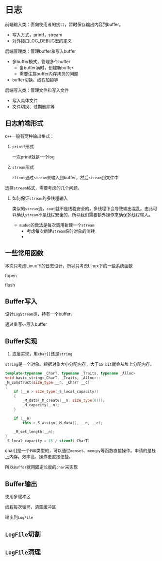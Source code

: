 # 日志

前端输入类：面向使用者的接口，暂时保存输出内容到buffer。

- 写入方式，printf，stream
- 对外接口LOG_DEBUG宏的定义

后端管理类：管理buffer和写入buffer

- 多buffer模式，管理多个buffer
  - 当buffer满时，创建新buffer
  - 需要注意buffer内存拷贝的问题
- buffer切换、线程加锁等

后端写入类：管理文件和写入文件

- 写入具体文件
- 文件切换、过期删除等

## 日志前端形式

`C++`一般有两种输出格式：

1. `printf`形式

   一次printf就是一个log

2. `stream`形式

   `client`通过`stream`来输入到buffer，然后`stream`到文件中

选择`stream`格式，需要考虑的几个问题。

1. 如何保证`stream`的多线程输入

   类似的`stream`流，`cout`就不是线程安全的，多线程下会导致输出混乱。由此可以确认`stream`不是线程安全的，所以我们需要额外操作来确保多线程输入。

   - `muduo`的做法是每次调用新建一个`stream`
     - 考虑每次新建`stream`临时对象的消耗
     - 

## 一些常用函数

本次只考虑Linux下的日志设计，所以只考虑Linux下的一些系统函数

fopen

flush

## Buffer写入

设计`LogStream`类，持有一个buffer。

通过重写`<<`写入buffer

## Buffer实现

1. 底层实现，用`char[]`还是`string`

`string`是一个对象。根据对象大小分配内存，大于`15 bit`就会从堆上分配内存。

```c++
template<typename _CharT, typename _Traits, typename _Alloc>
void basic_string<_CharT, _Traits, _Alloc>::
_M_construct(size_type __n, _CharT __c)
{
    if (__n > size_type(_S_local_capacity))
    {
        _M_data(_M_create(__n, size_type(0)));
        _M_capacity(__n);
    }

    if (__n)
        this->_S_assign(_M_data(), __n, __c);

    _M_set_length(__n);
}
_S_local_capacity = 15 / sizeof(_CharT)
```

char[]是一个`POD`类型的，可以通过`memset`、`memcpy`等函数直接操作。申请的是栈上内存。效率高、操作更直接便捷。

所以`Buffer`就用固定长度的`char`来实现

## Buffer输出

使用多缓冲区

线程每次循环，清空缓冲区

输出到`LogFile`

## `LogFile`切割

## `LogFile`清理





